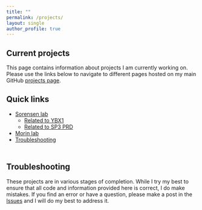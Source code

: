 ```yaml
---
title: ""
permalink: /projects/
layout: single
author_profile: true
---
```


## Current projects

This page contains information about projects I am currently working on. Please use the links below to navigate to different pages hosted on my main GitHub [projects page](https://github.com/chrishuges/projectsWorkspace).

## Quick links <!-- omit in toc -->

- [Sorensen lab](https://github.com/chrishuges/wetLabProtocols/tree/master/sorensenLab)
  - [Related to YBX1](https://github.com/chrishuges/projectsWorkspace/tree/master/sorensenLab/relatedToYbx1)
  - [Related to SP3 PRD](https://github.com/chrishuges/projectsWorkspace/tree/master/sorensenLab/relatedToSp3Prd)
- [Morin lab](https://github.com/chrishuges/wetLabProtocols/tree/master/morinLab)
- [Troubleshooting](#troubleshooting)

<hr style="height:6pt; visibility:hidden;" />

## Troubleshooting

These projects are in various stages of completion. While I try my best to ensure that all code and information provided here is correct, I do make mistakes. If you find an error or have a question, please make a post in the [Issues](https://github.com/chrishuges/projectsWorkspace/issues) and I will do my best to address it.
